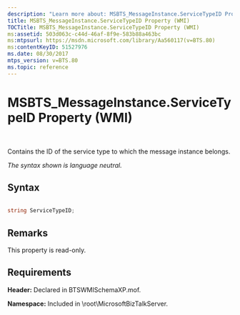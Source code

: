 ```yaml
---
description: "Learn more about: MSBTS_MessageInstance.ServiceTypeID Property (WMI)"
title: MSBTS_MessageInstance.ServiceTypeID Property (WMI)
TOCTitle: MSBTS_MessageInstance.ServiceTypeID Property (WMI)
ms:assetid: 503d063c-c44d-46af-8f9e-583b88a463bc
ms:mtpsurl: https://msdn.microsoft.com/library/Aa560117(v=BTS.80)
ms:contentKeyID: 51527976
ms.date: 08/30/2017
mtps_version: v=BTS.80
ms.topic: reference
---
```


# MSBTS\_MessageInstance.ServiceTypeID Property (WMI)

 

Contains the ID of the service type to which the message instance belongs.

*The syntax shown is language neutral.*

## Syntax

```C#
  
string ServiceTypeID;  
```

## Remarks

This property is read-only.

## Requirements

**Header:** Declared in BTSWMISchemaXP.mof.

**Namespace:** Included in \\root\\MicrosoftBizTalkServer.

